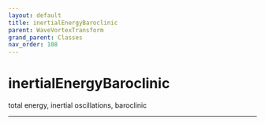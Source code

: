 ```yaml
---
layout: default
title: inertialEnergyBaroclinic
parent: WaveVortexTransform
grand_parent: Classes
nav_order: 108
---
```


#  inertialEnergyBaroclinic

total energy, inertial oscillations, baroclinic


---

